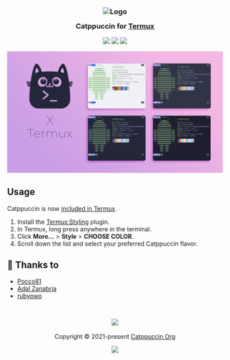 <h3 align="center">
	<img src="https://raw.githubusercontent.com/catppuccin/catppuccin/main/assets/logos/exports/1544x1544_circle.png" width="100" alt="Logo"/><br/>
	<img src="https://raw.githubusercontent.com/catppuccin/catppuccin/main/assets/misc/transparent.png" height="30" width="0px"/>
	Catppuccin for <a href="https://github.com/termux/termux-app">Termux</a>
	<img src="https://raw.githubusercontent.com/catppuccin/catppuccin/main/assets/misc/transparent.png" height="30" width="0px"/>
</h3>

<p align="center">
	<a href="https://github.com/catppuccin/termux/stargazers"><img src="https://img.shields.io/github/stars/catppuccin/termux?colorA=363a4f&colorB=b7bdf8&style=for-the-badge"></a>
	<a href="https://github.com/catppuccin/termux/issues"><img src="https://img.shields.io/github/issues/catppuccin/termux?colorA=363a4f&colorB=f5a97f&style=for-the-badge"></a>
	<a href="https://github.com/catppuccin/termux/contributors"><img src="https://img.shields.io/github/contributors/catppuccin/termux?colorA=363a4f&colorB=a6da95&style=for-the-badge"></a>
</p>

<p align="center">
	<img src="assets/preview.jpg"/>
</p>

## Usage

Catppuccin is now [included in Termux](https://github.com/termux/termux-styling/blob/master/app/src/main/assets/colors/catppuccin-mocha.properties).

1. Install the [Termux:Styling](https://github.com/termux/termux-styling/tree/master?tab=readme-ov-file#installation) plugin.
2. In Termux, long press anywhere in the terminal.
3. Click **More...** > **Style** > **CHOOSE COLOR**.
4. Scroll down the list and select your preferred Catppuccin flavor.

## 💝 Thanks to

- [Pocco81](https://github.com/Pocco81)
- [Adal Zanabria](https://github.com/AdalZanabria)
- [rubyowo](https://github.com/rubyowo)

&nbsp;

<p align="center"><img src="https://raw.githubusercontent.com/catppuccin/catppuccin/main/assets/footers/gray0_ctp_on_line.svg?sanitize=true" /></p>
<p align="center">Copyright &copy; 2021-present <a href="https://github.com/catppuccin" target="_blank">Catppuccin Org</a>
<p align="center"><a href="https://github.com/catppuccin/catppuccin/blob/main/LICENSE"><img src="https://img.shields.io/static/v1.svg?style=for-the-badge&label=License&message=MIT&logoColor=d9e0ee&colorA=363a4f&colorB=b7bdf8"/></a></p>
